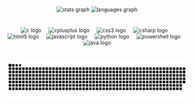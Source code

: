 <br clear="both">

<div align="center">
  <img src="https://github-readme-stats.vercel.app/api?username=xandersteyn&hide_title=true&hide_rank=true&show_icons=true&include_all_commits=true&count_private=true&disable_animations=false&theme=github_dark&locale=en&hide_border=true" height="150" alt="stats graph"  />
  <img src="https://github-readme-stats.vercel.app/api/top-langs?username=xandersteyn&locale=en&hide_title=false&layout=compact&card_width=320&langs_count=8&theme=github_dark&hide_border=true" height="150" alt="languages graph"  />
</div>

###

<br clear="both">

<div align="center">
  <img src="https://skillicons.dev/icons?i=c" height="30" alt="c logo"  />
  <img width="12" />
  <img src="https://skillicons.dev/icons?i=cpp" height="30" alt="cplusplus logo"  />
  <img width="12" />
  <img src="https://skillicons.dev/icons?i=css" height="30" alt="css3 logo"  />
  <img width="12" />
  <img src="https://skillicons.dev/icons?i=cs" height="30" alt="csharp logo"  />
  <img width="12" />
  <img src="https://skillicons.dev/icons?i=html" height="30" alt="html5 logo"  />
  <img width="12" />
  <img src="https://skillicons.dev/icons?i=js" height="30" alt="javascript logo"  />
  <img width="12" />
  <img src="https://skillicons.dev/icons?i=py" height="30" alt="python logo"  />
  <img width="12" />
  <img src="https://skillicons.dev/icons?i=powershell" height="30" alt="powershell logo"  />
  <img width="12" />
  <img src="https://skillicons.dev/icons?i=java" height="30" alt="java logo"  />
</div>

###

<br clear="both">

<picture>
  <source media="(prefers-color-scheme: dark)" srcset="https://raw.githubusercontent.com/xandersteyn/xandersteyn/output/github-snake-dark.svg" />
  <source media="(prefers-color-scheme: light)" srcset="https://raw.githubusercontent.com/xandersteyn/xandersteyn/output/github-snake.svg" />
  <img alt="github-snake" src="https://raw.githubusercontent.com/xandersteyn/xandersteyn/output/github-snake.svg" />
</picture>

###
